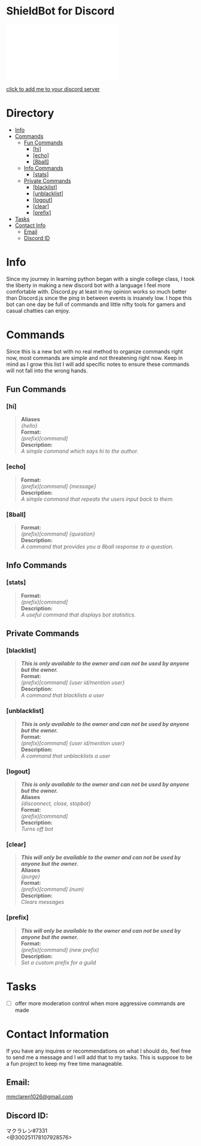 # ShieldBot for Discord

![ShieldBot Logo](bot.py)

[click to add me to your discord server](https://discord.com/api/oauth2/authorize?client_id=754876371829784717&permissions=8&scope=bot)

# Directory

* [Info]()
* [Commands]()
    * [Fun Commands]()
        * [[hi]]()
        * [[echo]]()
        * [[8ball]]()
    * [Info Commands]()
        * [[stats]]()
    * [Private Commands]()
        * [[blacklist]]()
        * [[unblacklist]]()
        * [[logout]]()
        * [[clear]]()
        * [[prefix]]()
* [Tasks]()
* [Contact Info]()
    * [Email]()
    * [Discord ID]()


# Info
Since my journey in learning python began with a single college class, I took the liberty in making a new discord bot with a language I feel more comfortable with. Discord.py at least in my opinion works so much better than Discord.js since the ping in between events is insanely low. I hope this bot can one day be full of commands and little nifty tools for gamers and casual chatties can enjoy.

# Commands
Since this is a new bot with no real method to organize commands right now, most commands are simple and not threatening right now. Keep in mind as I grow this list I will add specific notes to ensure these commands will not fall into the wrong hands.

## Fun Commands

### [hi]  
>**Aliases**  
_{hello}_  
**Format:**  
_(prefix)[command]_  
**Description:**  
_A simple command which says hi to the author._

### [echo]  
>**Format:**  
_(prefix)[command] {message}_  
**Description:**  
_A simple command that repeats the users input back to them._

### [8ball]
>**Format:**  
_(prefix)[command] {question}_  
**Description:**  
_A command that provides you a 8ball response to a question._

## Info Commands

### [stats]  
>**Format:**  
_(prefix)[command]_  
**Description:**  
_A useful command that displays bot statistics._

## Private Commands

### [blacklist]
>***This is only available to the owner and can not be used by anyone but the owner.***  
**Format:**  
_(prefix)[command] {user id/mention user}_  
**Description:**  
_A command that blacklists a user_  

### [unblacklist]
>***This is only available to the owner and can not be used by anyone but the owner.***  
**Format:**  
_(prefix)[command] {user id/mention user}_  
**Description:**  
_A command that unblacklists a user_  

### [logout]
>***This is only available to the owner and can not be used by anyone but the owner.***  
**Aliases**  
_{disconnect, close, stopbot}_  
**Format:**  
_(prefix)[command]_  
**Description:**  
_Turns off bot_

### [clear]
>***This will only be available to the owner and can not be used by anyone but the owner.***  
**Aliases**  
_{purge}_  
**Format:**  
_(prefix)[command] (num)_  
**Description:**  
_Clears messages_

### [prefix]
>***This will only be available to the owner and can not be used by anyone but the owner.***  
**Format:**  
_(prefix)[command] (new prefix)_  
**Description:**  
_Set a custom prefix for a guild_  

# Tasks
- [ ] offer more moderation control when more aggressive commands are made

# Contact Information
If you have any inquires or recommendations on what I should do, feel free to send me a message and I will add that to my tasks. This is suppose to be a fun project to keep my free time manageable.
## Email:  
mmclaren1026@gmail.com
## Discord ID:  
マクラレン#7331  
<@300251178107928576>  
